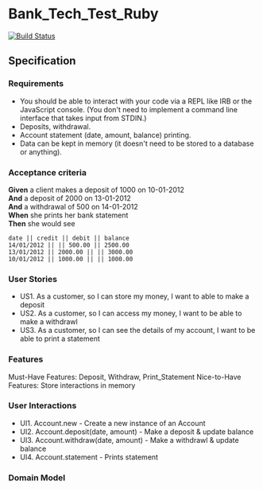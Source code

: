  # Bank_Tech_Test_Ruby

 [![Build Status](https://travis-ci.com/Alastair2D/bank-tech-test-ruby.svg?branch=master)](https://travis-ci.org/Alastair2D/bank_tech_test_ruby)

## Specification

### Requirements

* You should be able to interact with your code via a REPL like IRB or the JavaScript console.  (You don't need to implement a command line interface that takes input from STDIN.)
* Deposits, withdrawal.
* Account statement (date, amount, balance) printing.
* Data can be kept in memory (it doesn't need to be stored to a database or anything).

### Acceptance criteria

**Given** a client makes a deposit of 1000 on 10-01-2012  
**And** a deposit of 2000 on 13-01-2012  
**And** a withdrawal of 500 on 14-01-2012  
**When** she prints her bank statement  
**Then** she would see

```
date || credit || debit || balance
14/01/2012 || || 500.00 || 2500.00
13/01/2012 || 2000.00 || || 3000.00
10/01/2012 || 1000.00 || || 1000.00
```


### User Stories
* US1. As a customer, so I can store my money, I want to able to make a deposit
* US2. As a customer, so I can access my money, I want to be able to make a withdrawl
* US3. As a customer, so I can see the details of my account, I want to be able to print a statement

### Features
Must-Have Features:  Deposit, Withdraw, Print_Statement
Nice-to-Have Features: Store interactions in memory

### User Interactions 
* UI1. Account.new - Create a new instance of an Account
* UI2. Account.deposit(date, amount) - Make a deposit & update balance
* UI3. Account.withdraw(date, amount) - Make a withdrawl & update balance
* UI4. Account.statement - Prints statement

### Domain Model

